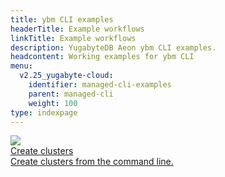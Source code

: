 ```yaml
---
title: ybm CLI examples
headerTitle: Example workflows
linkTitle: Example workflows
description: YugabyteDB Aeon ybm CLI examples.
headcontent: Working examples for ybm CLI
menu:
  v2.25_yugabyte-cloud:
    identifier: managed-cli-examples
    parent: managed-cli
    weight: 100
type: indexpage
---
```


<div class="row">

  <div class="col-12 col-md-6 col-lg-12 col-xl-6">
    <a class="section-link icon-offset" href="managed-cli-example-create/">
      <div class="head">
        <img class="icon" src="/images/section_icons/deploy/enterprise/console.png" aria-hidden="true" />
        <div class="title">Create clusters</div>
      </div>
      <div class="body">
        Create clusters from the command line.
      </div>
    </a>
  </div>
<!--
  <div class="col-12 col-md-6 col-lg-12 col-xl-6">
    <a class="section-link icon-offset" href="managed-guide-api">
      <div class="head">
        <img class="icon" src="/images/section_icons/index/api.png" aria-hidden="true" />
        <div class="title">REST API: Create a cluster</div>
      </div>
      <div class="body">
        Create a Sandbox cluster via the REST API.
      </div>
    </a>
  </div>
-->
</div>
